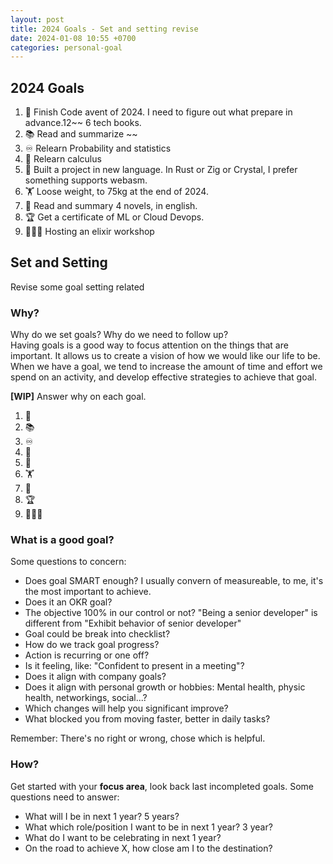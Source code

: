 ```yaml
---
layout: post
title: 2024 Goals - Set and setting revise
date: 2024-01-08 10:55 +0700
categories: personal-goal
---
```


## 2024 Goals

1. 🎄 Finish Code avent of 2024. I need to figure out what prepare in advance.12~~ 6 tech books.
2. 📚 Read and summarize ~~
3. ♾️ Relearn Probability and statistics
4. 🧮 Relearn calculus
5. 🎰 Built a project in new language. In Rust or Zig or Crystal, I prefer something supports webasm.
6. 🏋️ Loose weight, to 75kg at the end of 2024.
7. 📖 Read and summary 4 novels, in english.
8. 🏆 Get a certificate of ML or Cloud Devops.
9. 👨🏻‍💻 Hosting an elixir workshop

## Set and Setting

Revise some goal setting related

### Why?

Why do we set goals? Why do we need to follow up?<br />
Having goals is a good way to focus attention on the things that are important. It allows us to create a vision of how we would like our life to be. When we have a goal, we tend to increase the amount of time and effort we spend on an activity, and develop effective strategies to achieve that goal.

**[WIP]** Answer why on each goal.<br />
1. 🎄
2. 📚
3. ♾️
4. 🧮
5. 🎰
6. 🏋️
7. 📖
8. 🏆
9. 👨🏻‍💻

### What is a good goal?

Some questions to concern:

* Does goal SMART enough? I usually convern of measureable, to me, it's the most important to achieve.
* Does it an OKR goal?
* The objective 100% in our control or not? "Being a senior developer" is different from "Exhibit behavior of senior developer"
* Goal could be break into checklist?
* How do we track goal progress?
* Action is recurring or one off?
* Is it feeling, like: "Confident to present in a meeting"?
* Does it align with company goals?
* Does it align with personal growth or hobbies: Mental health, physic health, networkings, social...?
* Which changes will help you significant improve?
* What blocked you from moving faster, better in daily tasks?

Remember: There's no right or wrong, chose which is helpful.

### How?

Get started with your **focus area**, look back last incompleted goals. Some questions need to answer:

* What will I be in next 1 year? 5 years?
* What which role/position I want to be in next 1 year? 3 year?
* What do I want to be celebrating in next 1 year?
* On the road to achieve X, how close am I to the destination?

